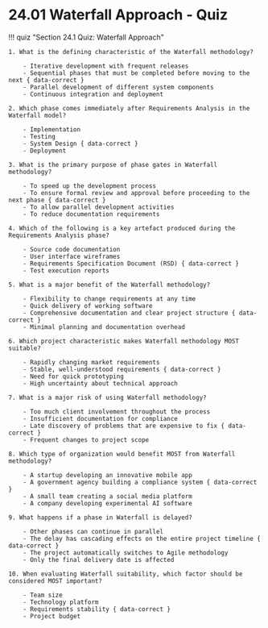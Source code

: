 # 24.01 Waterfall Approach - Quiz

!!! quiz "Section 24.1 Quiz: Waterfall Approach"

    1. What is the defining characteristic of the Waterfall methodology?

        - Iterative development with frequent releases
        - Sequential phases that must be completed before moving to the next { data-correct }
        - Parallel development of different system components
        - Continuous integration and deployment

    2. Which phase comes immediately after Requirements Analysis in the Waterfall model?

        - Implementation
        - Testing
        - System Design { data-correct }
        - Deployment

    3. What is the primary purpose of phase gates in Waterfall methodology?

        - To speed up the development process
        - To ensure formal review and approval before proceeding to the next phase { data-correct }
        - To allow parallel development activities
        - To reduce documentation requirements

    4. Which of the following is a key artefact produced during the Requirements Analysis phase?

        - Source code documentation
        - User interface wireframes
        - Requirements Specification Document (RSD) { data-correct }
        - Test execution reports

    5. What is a major benefit of the Waterfall methodology?

        - Flexibility to change requirements at any time
        - Quick delivery of working software
        - Comprehensive documentation and clear project structure { data-correct }
        - Minimal planning and documentation overhead

    6. Which project characteristic makes Waterfall methodology MOST suitable?

        - Rapidly changing market requirements
        - Stable, well-understood requirements { data-correct }
        - Need for quick prototyping
        - High uncertainty about technical approach

    7. What is a major risk of using Waterfall methodology?

        - Too much client involvement throughout the process
        - Insufficient documentation for compliance
        - Late discovery of problems that are expensive to fix { data-correct }
        - Frequent changes to project scope

    8. Which type of organization would benefit MOST from Waterfall methodology?

        - A startup developing an innovative mobile app
        - A government agency building a compliance system { data-correct }
        - A small team creating a social media platform
        - A company developing experimental AI software

    9. What happens if a phase in Waterfall is delayed?

        - Other phases can continue in parallel
        - The delay has cascading effects on the entire project timeline { data-correct }
        - The project automatically switches to Agile methodology
        - Only the final delivery date is affected

    10. When evaluating Waterfall suitability, which factor should be considered MOST important?

        - Team size
        - Technology platform
        - Requirements stability { data-correct }
        - Project budget
